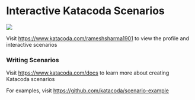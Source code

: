 # Interactive Katacoda Scenarios

[![](http://shields.katacoda.com/katacoda/rameshsharma1901/count.svg)](https://www.katacoda.com/rameshsharma1901 "Get your profile on Katacoda.com")

Visit https://www.katacoda.com/rameshsharma1901 to view the profile and interactive scenarios

### Writing Scenarios
Visit https://www.katacoda.com/docs to learn more about creating Katacoda scenarios

For examples, visit https://github.com/katacoda/scenario-example
